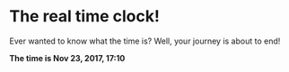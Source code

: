 # The real time clock!

Ever wanted to know what the time is? Well, your journey is about to end!

**The time is Nov 23, 2017, 17:10**